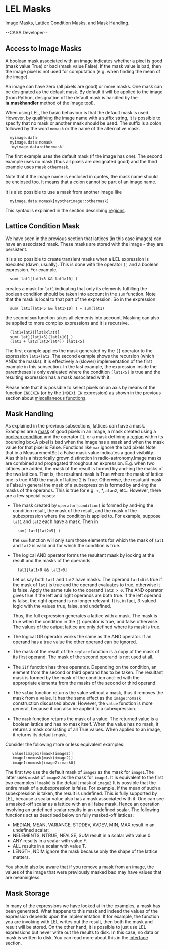 

# LEL Masks 

Image Masks, Lattice Condition Masks, and Mask Handling.

\--CASA Developer\--

## Access to Image Masks

A boolean mask associated with an image indicates whether a pixel is good (mask value True) or bad (mask value False). If the mask value is bad, then the image pixel is not used for computation (e.g. when finding the mean of the image).

An image can have zero (all pixels are good) or more masks. One mask can be designated as the default mask. By default it will be applied to the image (from Python, designation of the default mask is handled by the **ia.maskhandler** method of the Image tool).

When using LEL, the basic behaviour is that the default mask is used. However, by qualifying the image name with a suffix string, it is possible to specify that no mask or another mask should be used. The suffix is a colon followed by the word `nomask` or the name of the alternative mask.

      myimage.data
      myimage.data:nomask
      'myimage.data:othermask'

 The first example uses the default mask (if the image has one). The second example uses no mask (thus all pixels are designated good) and the third example uses mask `othermask`.

Note that if the image name is enclosed in quotes, the mask name should be enclosed too. It means that a colon cannot be part of an image name.

 It is also possible to use a mask from another image like

      myimage.data:nomask[myotherimage::othermask]

This syntax is explained in the section describing [regions](https://casa.nrao.edu/casadocs-devel/stable/imaging/image-analysis/lattice-expression-language-lel/lel-regions).

## Lattice Condition Mask

We have seen in the previous section that lattices (in this case images) can have an associated mask. These masks are stored with the image - they are persistent.

It is also possible to create transient masks when a LEL expression is executed (dawn, usually). This is done with the operator `[]` and a boolean expression. For example,

      sum( lat1[lat1<5 && lat1>10] )

creates a mask for `lat1` indicating that only its elements fulfilling the boolean condition should be taken into account in the `sum` function. Note that the mask is local to that part of the expression. So in the expression

      sum( lat1[lat1<5 && lat1>10] ) + sum(lat1)

the second `sum` function takes all elements into account. Masking can also be applied to more complex expressions and it is recursive.

      (lat1+lat2)[lat3<lat4]
      sum( lat1[lat1<5][lat1>10] )
      (lat1 + lat2[lat3<lat4]) [lat1<5]

The first example applies the mask generated by the `[]` operator to the expression `lat1+lat2`. The second example shows the recursion (which ANDs the masks). It is effectively a (slower) implementation of the first example in this subsection. In the last example, the expression inside the parentheses is only evaluated where the condition `[lat1<5]` is true and the resulting expression has a mask associated with it.

Please note that it is possible to select pixels on an axis by means of the function `INDEXIN` (or by the `INDEXi IN` expression) as shown in the previous section about [miscellaneous functions](https://casa.nrao.edu/casadocs-devel/stable/imaging/image-analysis/lattice-expression-language-lel/lel-expressions).

## Mask Handling

As explained in the previous subsections, lattices can have a mask. Examples are a [mask](https://casa.nrao.edu/casadocs-devel/stable/imaging/image-analysis/lattice-expression-language-lel/lel-masks) of good pixels in an image, a mask created using a [boolean condition](https://casa.nrao.edu/casadocs-devel/stable/imaging/image-analysis/lattice-expression-language-lel/lel-expressions) and the operator `[]`, or a mask defining a [region](https://casa.nrao.edu/casadocs-devel/stable/imaging/image-analysis/lattice-expression-language-lel/lel-regions) within its bounding box.A pixel is bad when the image has a mask and when the mask value for that pixel is False. Functions like `max` ignore the bad pixels.Note that in a MeasurementSet a False mask value indicates a good visibility. Alas this is a historically grown distinction in radio-astronomy.Image masks are combined and propagated throughout an expression. E.g. when two lattices are added, the mask of the result is formed by and-ing the masks of the two lattices. That is, the resultant mask is True where the mask of lattice one is true AND the mask of lattice 2 is True. Otherwise, the resultant mask is False.In general the mask of a subexpression is formed by and-ing the masks of the operands. This is true for e.g. +, \*, `atan2`, etc.. However, there are a few special cases:

-   The mask created by `operator[condition]` is formed by and-ing the condition result, the mask of the result, and the mask of the subexpression where the condition is applied to. For example, suppose `lat1` and `lat2` each have a mask. Then in

          sum( lat1[lat2<5] )

    the `sum` function will only sum those elements for which the mask of `lat1` and `lat2` is valid and for which the condition is true. 

-   The logical AND operator forms the resultant mask by looking at the result and the masks of the operands. 

          lat1[lat1<0 && lat2>0]

    Let us say both `lat1` and `lat2` have masks. The operand `lat1<0` is true if the mask of `lat1` is true and the operand evaluates to true, otherwise it is false. Apply the same rule to the operand `lat2 > 0`. The AND operator gives true if the left and right operands are both true. If the left operand is false, the right operand is no longer relevant. It is, in fact, 3-valued logic with the values true, false, and undefined. 

    Thus, the full expression generates a lattice with a mask. The mask is true when the condition in the `[]` operator is true, and false otherwise. The values of the output lattice are only defined where its mask is true. 

-   The logical OR operator works the same as the AND operator. If an operand has a true value the other operand can be ignored.

-   The mask of the result of the `replace` function is a copy of the mask of its first operand. The mask of the second operand is not used at all.

-   The `iif` function has three operands. Depending on the condition, an element from the second or third operand has to be taken. The resultant mask is formed by the mask of the condition and-ed with the appropriate elements from the masks of the second or third operand.

-   The `value` function returns the value without a mask, thus it removes the mask from a value. It has the same effect as the `image:nomask` construction discussed above. However, the `value` function is more general, because it can also be applied to a subexpression.

-   The `mask` function returns the mask of a value. The returned value is a boolean lattice and has no mask itself. When the value has no mask, it returns a mask consisting of all True values. When applied to an image, it returns its default mask.

Consider the following more or less equivalent examples:

       value(image1)[mask(image2)]
       image1:nomask[mask(image2)]
       image1:nomask[image2::mask0]

The first two use the default mask of `image2` as the mask for `image1`.The latter uses `mask0` of `image2` as the mask for `image1`. It is equivalent to the first two examples if `mask0` is the default mask of `image2`.It is possible that the entire mask of a subexpression is false. For example, if the mean of such a subexpression is taken, the result is undefined. This is fully supported by LEL, because a scalar value also has a mask associated with it. One can see a masked-off scalar as a lattice with an all false mask. Hence an operation involving an undefined scalar results in an undefined scalar. The following functions act as described below on fully masked-off lattices:

-   MEDIAN, MEAN, VARIANCE, STDDEV, AVDEV, MIN, MAX    result in an undefined scalar:
-   NELEMENTS, NTRUE, NFALSE, SUM    result in a scalar with value 0.
-   ANY    results in a scalar with value F.
-   ALL    results in a scalar with value T.
-   LENGTH, NDIM    ignore the mask because only the shape of the lattice matters.

You should also be aware that if you remove a mask from an image, the values of the image that were previously masked bad may have values that are meaningless.

## Mask Storage

In many of the expressions we have looked at in the examples, a mask has been generated. What happens to this mask and indeed the values of the expression depends upon the implementation. If for example, the function you are invoking with LEL writes out the result, then both the mask and result will be stored. On the other hand, it is possible to just use LEL expressions but never write out the results to disk. In this case, no data or mask is written to disk. You can read more about this in the [interface](https://casa.nrao.edu/casadocs-devel/stable/imaging/image-analysis/lattice-expression-language-lel/lel-interface) section.

